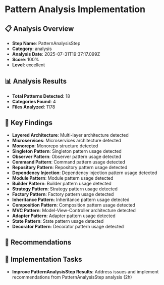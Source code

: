 # Pattern Analysis Implementation

## 📋 Analysis Overview
- **Step Name**: PatternAnalysisStep
- **Category**: analysis
- **Analysis Date**: 2025-07-31T19:37:17.099Z
- **Score**: 100%
- **Level**: excellent

## 📊 Analysis Results
- **Total Patterns Detected**: 18
- **Categories Found**: 4
- **Files Analyzed**: 1178

## 🎯 Key Findings
- **Layered Architecture**: Multi-layer architecture detected
- **Microservices**: Microservices architecture detected
- **Monorepo**: Monorepo structure detected
- **Singleton Pattern**: Singleton pattern usage detected
- **Observer Pattern**: Observer pattern usage detected
- **Command Pattern**: Command pattern usage detected
- **Repository Pattern**: Repository pattern usage detected
- **Dependency Injection**: Dependency injection pattern usage detected
- **Module Pattern**: Module pattern usage detected
- **Builder Pattern**: Builder pattern usage detected
- **Strategy Pattern**: Strategy pattern usage detected
- **Factory Pattern**: Factory pattern usage detected
- **Inheritance Pattern**: Inheritance pattern usage detected
- **Composition Pattern**: Composition pattern usage detected
- **MVC Pattern**: Model-View-Controller architecture detected
- **Adapter Pattern**: Adapter pattern usage detected
- **State Pattern**: State pattern usage detected
- **Decorator Pattern**: Decorator pattern usage detected

## 📝 Recommendations


## 🔧 Implementation Tasks
- **Improve PatternAnalysisStep Results**: Address issues and implement recommendations from PatternAnalysisStep analysis (2h)

